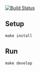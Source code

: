 [![Build Status][build-badge]][build]

## Setup

`make install`

## Run

`make develop`

[build-badge]: https://img.shields.io/travis/greybutton/project-lvl3-s282.svg?style=flat-square
[build]: https://travis-ci.org/greybutton/project-lvl3-s282
